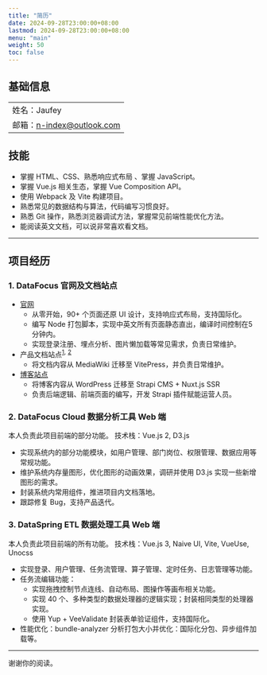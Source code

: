 ```yaml
---
title: "简历"
date: 2024-09-28T23:00:00+08:00
lastmod: 2024-09-28T23:00:00+08:00
menu: "main"
weight: 50
toc: false
--- 
```


## 基础信息
<table>
<tbody>
<tr>
<td>姓名：Jaufey   </td>
</tr>
<tr>
    <td>邮箱：<a href="mailto:n-index@outlook.com" target="_blank">n-index@outlook.com</a>  </td>
</tr>

</tbody>
</table>


## 技能
- 掌握 HTML、CSS、熟悉响应式布局 、掌握 JavaScript。
- 掌握 Vue.js 相关生态，掌握 Vue Composition API。
- 使用 Webpack 及 Vite 构建项目。
- 熟悉常见的数据结构与算法，代码编写习惯良好。
- 熟悉 Git 操作，熟悉浏览器调试方法，掌握常见前端性能优化方法。
- 能阅读英文文档，可以说非常喜欢看文档。

--- 

## 项目经历

### 1. DataFocus 官网及文档站点
- <a href="https://www.datafocus.ai" target="_blank">官网</a>
    - 从零开始，90+ 个页面还原 UI 设计，支持响应式布局，支持国际化。  
    - 编写 Node 打包脚本，实现中英文所有页面静态直出，编译时间控制在5分钟内。
    - 实现登录注册、埋点分析、图片懒加载等常见需求，负责日常维护。
- 产品文档站点<sup><a href="https://wiki.datafocus.ai/" target="_blank" title="DataFocus Cloud 数据分析产品文档">1</a></sup><sup>,</sup> <sup><a href="https://www.datafocus.ai/documentation/dataspring/" target="_blank" title="DataSpring ETL 工具产品文档">2</a></sup>
    - 将文档内容从 MediaWiki 迁移至 VitePress，并负责日常维护。
- <a href="https://www.datafocus.ai/infos/" target="_blank">博客站点</a>
    - 将博客内容从 WordPress 迁移至 Strapi CMS + Nuxt.js SSR
    - 负责后端逻辑、前端页面的编写，开发 Strapi 插件赋能运营人员。

### 2. DataFocus Cloud 数据分析工具 Web 端
本人负责此项目前端的部分功能。  技术栈：Vue.js 2, D3.js  
- 实现系统内的部分功能模块，如用户管理、部门岗位、权限管理、数据应用等常规功能。
- 维护系统内存量图形，优化图形的动画效果，调研并使用 D3.js 实现一些新增图形的需求。
- 封装系统内常用组件，推进项目内文档落地。
- 跟踪修复 Bug，支持产品迭代。

### 3. DataSpring ETL 数据处理工具 Web 端
本人负责此项目前端的所有功能。  技术栈：Vue.js 3, Naive UI, Vite, VueUse, Unocss  
- 实现登录、用户管理、任务流管理、算子管理、定时任务、日志管理等功能。
- 任务流编辑功能：
    - 实现拖拽控制节点连线、自动布局、图操作等画布相关功能。
    - 实现 40 个、多种类型的数据处理器的逻辑实现；封装相同类型的处理器实现。
    - 使用 Yup + VeeValidate 封装表单验证组件，支持国际化。
- 性能优化：bundle-analyzer 分析打包大小并优化：国际化分包、异步组件加载等。

-----
谢谢你的阅读。